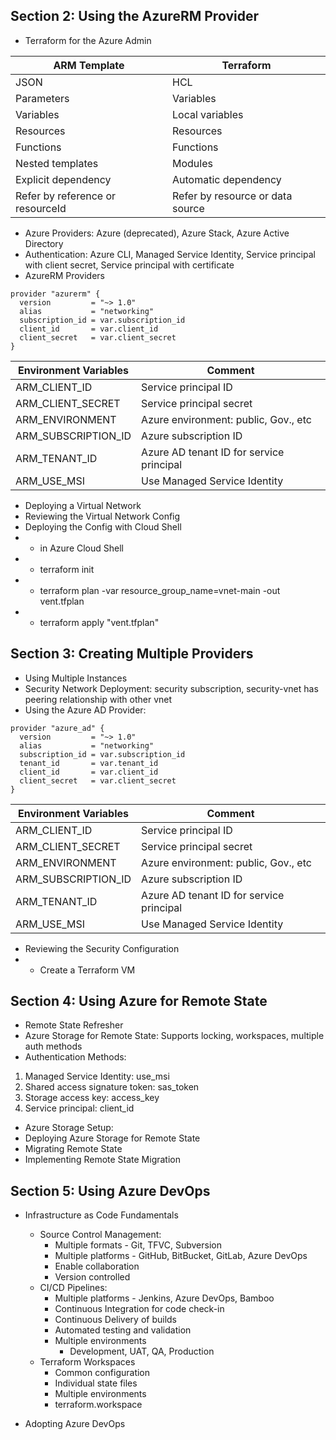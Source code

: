 ## Section 2: Using the AzureRM Provider
* Terraform for the Azure Admin

ARM Template|Terraform
---|---
JSON|HCL
Parameters|Variables
Variables|Local variables
Resources|Resources
Functions|Functions
Nested templates|Modules
Explicit dependency|Automatic dependency
Refer by reference or resourceId|Refer by resource or data source

* Azure Providers: Azure (deprecated), Azure Stack, Azure Active Directory
* Authentication: Azure CLI, Managed Service Identity, Service principal with client secret, Service principal with certificate
* AzureRM Providers
```
provider "azurerm" {
  version         = "~> 1.0"
  alias           = "networking"
  subscription_id = var.subscription_id
  client_id       = var.client_id
  client_secret   = var.client_secret
}
```

Environment Variables|Comment
---|---
ARM_CLIENT_ID|Service principal ID
ARM_CLIENT_SECRET|Service principal secret
ARM_ENVIRONMENT|Azure environment: public, Gov., etc
ARM_SUBSCRIPTION_ID|Azure subscription ID
ARM_TENANT_ID|Azure AD tenant ID for service principal
ARM_USE_MSI|Use Managed Service Identity

* Deploying a Virtual Network
* Reviewing the Virtual Network Config
* Deploying the Config with Cloud Shell
* * in Azure Cloud Shell
* * terraform init
* * terraform plan -var resource_group_name=vnet-main -out vent.tfplan
* * terraform apply "vent.tfplan"

## Section 3: Creating Multiple Providers
* Using Multiple Instances
* Security Network Deployment: security subscription, security-vnet has peering relationship with other vnet
* Using the Azure AD Provider:
```
provider "azure_ad" {
  version         = "~> 1.0"
  alias           = "networking"
  subscription_id = var.subscription_id
  tenant_id       = var.tenant_id
  client_id       = var.client_id
  client_secret   = var.client_secret
}
```

Environment Variables|Comment
---|---
ARM_CLIENT_ID|Service principal ID
ARM_CLIENT_SECRET|Service principal secret
ARM_ENVIRONMENT|Azure environment: public, Gov., etc
ARM_SUBSCRIPTION_ID|Azure subscription ID
ARM_TENANT_ID|Azure AD tenant ID for service principal
ARM_USE_MSI|Use Managed Service Identity

* Reviewing the Security Configuration
* * Create a Terraform VM

## Section 4: Using Azure for Remote State
* Remote State Refresher
* Azure Storage for Remote State: Supports locking, workspaces, multiple auth methods
* Authentication Methods: 
1. Managed Service Identity: use_msi
2. Shared access signature token: sas_token
3. Storage access key: access_key
4. Service principal: client_id
* Azure Storage Setup:
* Deploying Azure Storage for Remote State
* Migrating Remote State
* Implementing Remote State Migration

## Section 5: Using Azure DevOps
* Infrastructure as Code Fundamentals
  * Source Control Management: 
    - Multiple formats - Git, TFVC, Subversion
    - Multiple platforms - GitHub, BitBucket, GitLab, Azure DevOps
    - Enable collaboration
    - Version controlled
  * CI/CD Pipelines:
    - Multiple platforms - Jenkins, Azure DevOps, Bamboo
    - Continuous Integration for code check-in
    - Continuous Delivery of builds
    - Automated testing and validation
    - Multiple environments
      - Development, UAT, QA, Production
  * Terraform Workspaces
    - Common configuration
    - Individual state files
    - Multiple environments
    - terraform.workspace

* Adopting Azure DevOps
  